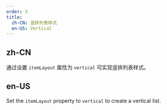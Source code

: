 ```yaml
---
order: 3
title:
  zh-CN: 竖排列表样式
  en-US: Vertical
---
```


## zh-CN

通过设置 `itemLayout` 属性为 `vertical` 可实现竖排列表样式。

## en-US

Set the `itemLayout` property to `vertical` to create a vertical list.